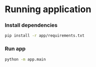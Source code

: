 # Running application

### Install dependencies
```sh
pip install -r app/requirements.txt
```

### Run app
```sh
python -m app.main
```